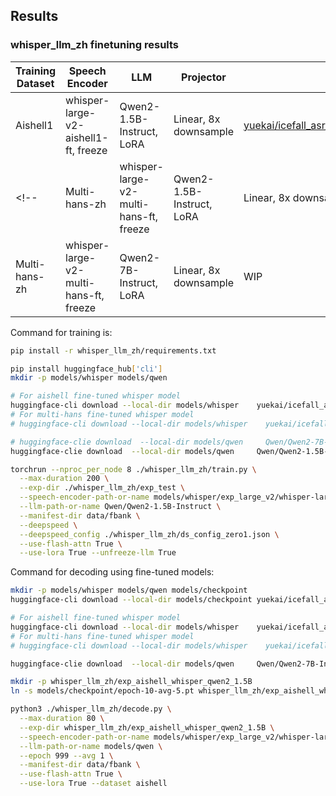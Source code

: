 ## Results

### whisper_llm_zh finetuning results

|         Training Dataset  | Speech Encoder | LLM |  Projector |Comment                                           | CER |
| -------------------------| ----------------|------|--------------------------------------------------|-----|--|
|  Aishell1                | whisper-large-v2-aishell1-ft, freeze| Qwen2-1.5B-Instruct, LoRA | Linear, 8x downsample| [yuekai/icefall_asr_aishell_whisper_qwen2_1.5B](https://huggingface.co/yuekai/icefall_asr_aishell_whisper_qwen2_1.5B) | Aishell1 Test 3.62% |
<!-- |  Multi-hans-zh                | whisper-large-v2-multi-hans-ft, freeze| Qwen2-1.5B-Instruct, LoRA | Linear, 8x downsample| WIP ||
|  Multi-hans-zh                | whisper-large-v2-multi-hans-ft, freeze| Qwen2-7B-Instruct, LoRA | Linear, 8x downsample| WIP ||                -->

Command for training is:
```bash
pip install -r whisper_llm_zh/requirements.txt

pip install huggingface_hub['cli']
mkdir -p models/whisper models/qwen

# For aishell fine-tuned whisper model
huggingface-cli download --local-dir models/whisper    yuekai/icefall_asr_aishell_whisper exp_large_v2/whisper-large-v2-aishell1-epoch-10-avg-6.pt
# For multi-hans fine-tuned whisper model
# huggingface-cli download --local-dir models/whisper    yuekai/icefall_asr_multi-hans-zh_whisper v1.1/whisper-large-v2-multi-hans-zh-epoch-3-avg-10.pt

# huggingface-clie download  --local-dir models/qwen     Qwen/Qwen2-7B-Instruct
huggingface-clie download  --local-dir models/qwen     Qwen/Qwen2-1.5B-Instruct

torchrun --nproc_per_node 8 ./whisper_llm_zh/train.py \
  --max-duration 200 \
  --exp-dir ./whisper_llm_zh/exp_test \
  --speech-encoder-path-or-name models/whisper/exp_large_v2/whisper-large-v2-aishell1-epoch-10-avg-6.pt \
  --llm-path-or-name Qwen/Qwen2-1.5B-Instruct \
  --manifest-dir data/fbank \
  --deepspeed \
  --deepspeed_config ./whisper_llm_zh/ds_config_zero1.json \
  --use-flash-attn True \
  --use-lora True --unfreeze-llm True
```

Command for decoding using fine-tuned models:
```bash
mkdir -p models/whisper models/qwen models/checkpoint
huggingface-cli download --local-dir models/checkpoint yuekai/icefall_asr_aishell_whisper_qwen2_1.5B

# For aishell fine-tuned whisper model
huggingface-cli download --local-dir models/whisper    yuekai/icefall_asr_aishell_whisper exp_large_v2/whisper-large-v2-aishell1-epoch-10-avg-6.pt
# For multi-hans fine-tuned whisper model
# huggingface-cli download --local-dir models/whisper    yuekai/icefall_asr_multi-hans-zh_whisper v1.1/whisper-large-v2-multi-hans-zh-epoch-3-avg-10.pt

huggingface-clie download  --local-dir models/qwen     Qwen/Qwen2-7B-Instruct

mkdir -p whisper_llm_zh/exp_aishell_whisper_qwen2_1.5B
ln -s models/checkpoint/epoch-10-avg-5.pt whisper_llm_zh/exp_aishell_whisper_qwen2_1.5B/epoch-999.pt

python3 ./whisper_llm_zh/decode.py \
  --max-duration 80 \
  --exp-dir whisper_llm_zh/exp_aishell_whisper_qwen2_1.5B \
  --speech-encoder-path-or-name models/whisper/exp_large_v2/whisper-large-v2-aishell1-epoch-10-avg-6.pt  \
  --llm-path-or-name models/qwen \
  --epoch 999 --avg 1 \
  --manifest-dir data/fbank \
  --use-flash-attn True \
  --use-lora True --dataset aishell
```
